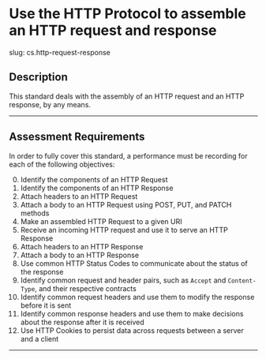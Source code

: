 # Use the HTTP Protocol to assemble an HTTP request and response

slug: cs.http-request-response

## Description
This standard deals with the assembly of an HTTP request and an HTTP response, by any means.


---
## Assessment Requirements
In order to fully cover this standard, a performance must be recording for each of the following objectives:

0. Identify the components of an HTTP Request
1. Identify the components of an HTTP Response
2. Attach headers to an HTTP Request
3. Attach a body to an HTTP Request using POST, PUT, and PATCH methods
4. Make an assembled HTTP Request to a given URI
5. Receive an incoming HTTP request and use it to serve an HTTP Response
6. Attach headers to an HTTP Response
7. Attach a body to an HTTP Response
8. Use common HTTP Status Codes to communicate about the status of the response
9. Identify common request and header pairs, such as `Accept` and `Content-Type`, and their respective contracts
10. Identify common request headers and use them to modify the response before it is sent
11. Identify common response headers and use them to make decisions about the response after it is received
12. Use HTTP Cookies to persist data across requests between a server and a client


---
